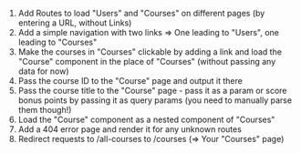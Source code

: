 <ol style={{textAlign: 'left'}}>
  <li>Add Routes to load "Users" and "Courses" on different pages (by entering a URL, without Links)</li>
  <li>Add a simple navigation with two links => One leading to "Users", one leading to "Courses"</li>
  <li>Make the courses in "Courses" clickable by adding a link and load the "Course" component in the place of "Courses" (without passing any data for now)</li>
  <li>Pass the course ID to the "Course" page and output it there</li>
  <li>Pass the course title to the "Course" page - pass it as a param or score bonus points by passing it as query params (you need to manually parse them though!)</li>
  <li>Load the "Course" component as a nested component of "Courses"</li>
  <li>Add a 404 error page and render it for any unknown routes</li>
  <li>Redirect requests to /all-courses to /courses (=> Your "Courses" page)</li>
</ol>